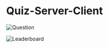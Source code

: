 # Quiz-Server-Client

![Question](https://i.imgur.com/TBDyxIn.png)

![Leaderboard](https://i.imgur.com/yzpZafD.png)
